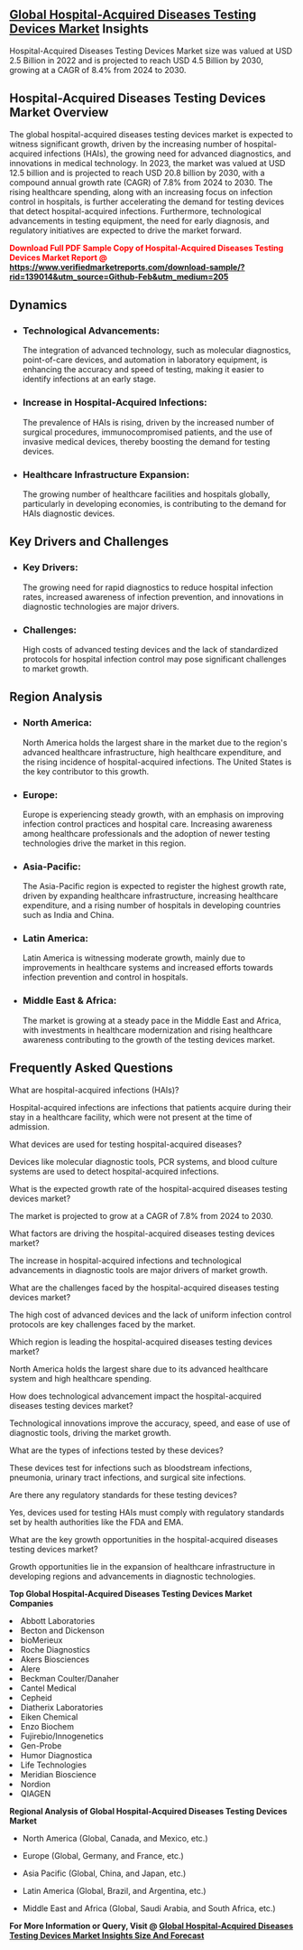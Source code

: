 <h2><a href="https://www.verifiedmarketreports.com/download-sample/?rid=139014&amp;utm_source=Github&amp;utm_medium=205" target="_blank">Global Hospital-Acquired Diseases Testing Devices Market</a> Insights</h2><p>Hospital-Acquired Diseases Testing Devices Market size was valued at USD 2.5 Billion in 2022 and is projected to reach USD 4.5 Billion by 2030, growing at a CAGR of 8.4% from 2024 to 2030.</p><p> <h2>Hospital-Acquired Diseases Testing Devices Market Overview</h2> <p>The global hospital-acquired diseases testing devices market is expected to witness significant growth, driven by the increasing number of hospital-acquired infections (HAIs), the growing need for advanced diagnostics, and innovations in medical technology. In 2023, the market was valued at USD 12.5 billion and is projected to reach USD 20.8 billion by 2030, with a compound annual growth rate (CAGR) of 7.8% from 2024 to 2030. The rising healthcare spending, along with an increasing focus on infection control in hospitals, is further accelerating the demand for testing devices that detect hospital-acquired infections. Furthermore, technological advancements in testing equipment, the need for early diagnosis, and regulatory initiatives are expected to drive the market forward.</p> <p><strong><p><span class=""><span style="color: #ff0000;"><strong>Download Full PDF Sample Copy of Hospital-Acquired Diseases Testing Devices Market Report</strong> @ </span><a href="https://www.verifiedmarketreports.com/download-sample/?rid=139014&amp;utm_source=Github-Feb&amp;utm_medium=205" target="_blank">https://www.verifiedmarketreports.com/download-sample/?rid=139014&amp;utm_source=Github-Feb&amp;utm_medium=205</a></span></p></strong></p> <h2>Dynamics</h2> <ul> <li><h3>Technological Advancements: </h3>The integration of advanced technology, such as molecular diagnostics, point-of-care devices, and automation in laboratory equipment, is enhancing the accuracy and speed of testing, making it easier to identify infections at an early stage.</li> <li><h3>Increase in Hospital-Acquired Infections: </h3>The prevalence of HAIs is rising, driven by the increased number of surgical procedures, immunocompromised patients, and the use of invasive medical devices, thereby boosting the demand for testing devices.</li> <li><h3>Healthcare Infrastructure Expansion: </h3>The growing number of healthcare facilities and hospitals globally, particularly in developing economies, is contributing to the demand for HAIs diagnostic devices.</li> </ul> <h2>Key Drivers and Challenges</h2> <ul> <li><h3>Key Drivers: </h3>The growing need for rapid diagnostics to reduce hospital infection rates, increased awareness of infection prevention, and innovations in diagnostic technologies are major drivers.</li> <li><h3>Challenges: </h3>High costs of advanced testing devices and the lack of standardized protocols for hospital infection control may pose significant challenges to market growth.</li> </ul> <h2>Region Analysis</h2> <ul> <li><h3>North America: </h3>North America holds the largest share in the market due to the region's advanced healthcare infrastructure, high healthcare expenditure, and the rising incidence of hospital-acquired infections. The United States is the key contributor to this growth.</li> <li><h3>Europe: </h3>Europe is experiencing steady growth, with an emphasis on improving infection control practices and hospital care. Increasing awareness among healthcare professionals and the adoption of newer testing technologies drive the market in this region.</li> <li><h3>Asia-Pacific: </h3>The Asia-Pacific region is expected to register the highest growth rate, driven by expanding healthcare infrastructure, increasing healthcare expenditure, and a rising number of hospitals in developing countries such as India and China.</li> <li><h3>Latin America: </h3>Latin America is witnessing moderate growth, mainly due to improvements in healthcare systems and increased efforts towards infection prevention and control in hospitals.</li> <li><h3>Middle East & Africa: </h3>The market is growing at a steady pace in the Middle East and Africa, with investments in healthcare modernization and rising healthcare awareness contributing to the growth of the testing devices market.</li> </ul> <h2>Frequently Asked Questions</h2> <p>What are hospital-acquired infections (HAIs)?</p> <p>Hospital-acquired infections are infections that patients acquire during their stay in a healthcare facility, which were not present at the time of admission.</p> <p>What devices are used for testing hospital-acquired diseases?</p> <p>Devices like molecular diagnostic tools, PCR systems, and blood culture systems are used to detect hospital-acquired infections.</p> <p>What is the expected growth rate of the hospital-acquired diseases testing devices market?</p> <p>The market is projected to grow at a CAGR of 7.8% from 2024 to 2030.</p> <p>What factors are driving the hospital-acquired diseases testing devices market?</p> <p>The increase in hospital-acquired infections and technological advancements in diagnostic tools are major drivers of market growth.</p> <p>What are the challenges faced by the hospital-acquired diseases testing devices market?</p> <p>The high cost of advanced devices and the lack of uniform infection control protocols are key challenges faced by the market.</p> <p>Which region is leading the hospital-acquired diseases testing devices market?</p> <p>North America holds the largest share due to its advanced healthcare system and high healthcare spending.</p> <p>How does technological advancement impact the hospital-acquired diseases testing devices market?</p> <p>Technological innovations improve the accuracy, speed, and ease of use of diagnostic tools, driving the market growth.</p> <p>What are the types of infections tested by these devices?</p> <p>These devices test for infections such as bloodstream infections, pneumonia, urinary tract infections, and surgical site infections.</p> <p>Are there any regulatory standards for these testing devices?</p> <p>Yes, devices used for testing HAIs must comply with regulatory standards set by health authorities like the FDA and EMA.</p> <p>What are the key growth opportunities in the hospital-acquired diseases testing devices market?</p> <p>Growth opportunities lie in the expansion of healthcare infrastructure in developing regions and advancements in diagnostic technologies.</p> </p><p><strong>Top Global Hospital-Acquired Diseases Testing Devices Market Companies</strong></p><div data-test-id=""><p><li>Abbott Laboratories</li><li> Becton and Dickenson</li><li> bioMerieux</li><li> Roche Diagnostics</li><li> Akers Biosciences</li><li> Alere</li><li> Beckman Coulter/Danaher</li><li> Cantel Medical</li><li> Cepheid</li><li> Diatherix Laboratories</li><li> Eiken Chemical</li><li> Enzo Biochem</li><li> Fujirebio/Innogenetics</li><li> Gen-Probe</li><li> Humor Diagnostica</li><li> Life Technologies</li><li> Meridian Bioscience</li><li> Nordion</li><li> QIAGEN</li></p><div><strong>Regional Analysis of&nbsp;Global Hospital-Acquired Diseases Testing Devices Market</strong></div><ul><li dir="ltr"><p dir="ltr">North America&nbsp;(Global, Canada, and Mexico, etc.)</p></li><li dir="ltr"><p dir="ltr">Europe (Global, Germany, and France, etc.)</p></li><li dir="ltr"><p dir="ltr">Asia Pacific&nbsp;(Global, China, and Japan, etc.)</p></li><li dir="ltr"><p dir="ltr">Latin America&nbsp;(Global, Brazil, and Argentina, etc.)</p></li><li dir="ltr">Middle East and Africa&nbsp;(Global, Saudi Arabia, and South Africa, etc.)</li></ul><p><strong>For More Information or Query, Visit @&nbsp;</strong><strong><a href="https://www.verifiedmarketreports.com/product/global-hospital-acquired-diseases-testing-devices-market-report-2019-competitive-landscape-trends-and-opportunities/?utm_source=Github&amp;utm_medium=205" target="_blank">Global Hospital-Acquired Diseases Testing Devices Market Insights Size And Forecast</a></strong></p></div>
